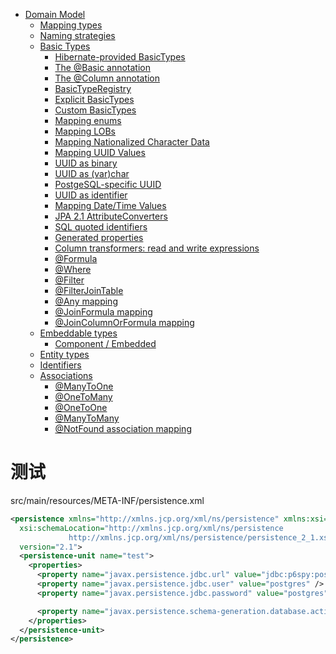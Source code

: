 - [Domain Model](/domain/README.md)
  - [Mapping types](/domain/01.md)
  - [Naming strategies](/domain/02.md)
  - [Basic Types](/domain/03/README.md)
    - [Hibernate-provided BasicTypes](/domain/03/01.md)
    - [The @Basic annotation](/domain/03/02.md)
    - [The @Column annotation](/domain/03/03.md)
    - [BasicTypeRegistry](/domain/03/04.md)
    - [Explicit BasicTypes](/domain/03/05.md)
    - [Custom BasicTypes](/domain/03/06.md)
    - [Mapping enums](/domain/03/07.md)
    - [Mapping LOBs](/domain/03/08.md)
    - [Mapping Nationalized Character Data](/domain/03/09.md)
    - [Mapping UUID Values](/domain/03/10.md)
    - [UUID as binary](/domain/03/11.md)
    - [UUID as (var)char](/domain/03/12.md)
    - [PostgeSQL-specific UUID](/domain/03/13.md)
    - [UUID as identifier](/domain/03/14.md)
    - [Mapping Date/Time Values](/domain/03/15.md)
    - [JPA 2.1 AttributeConverters](/domain/03/16.md)
    - [SQL quoted identifiers](/domain/03/17.md)
    - [Generated properties](/domain/03/18.md)
    - [Column transformers: read and write expressions](/domain/03/19.md)
    - [@Formula](/domain/03/20.md)
    - [@Where](/domain/03/21.md)
    - [@Filter](/domain/03/22.md)
    - [@FilterJoinTable](/domain/03/23.md)
    - [@Any mapping](/domain/03/24.md)
    - [@JoinFormula mapping](/domain/03/25.md)
    - [@JoinColumnOrFormula mapping](/domain/03/26.md)
  - [Embeddable types](/domain/04/README.md)
    - [Component / Embedded](/domain/04/01.md)
  - [Entity types](/domain/05.md)
  - [Identifiers](/domain/06/README.md)
  - [Associations](/domain/07/README.md)
    - [@ManyToOne](/domain/07/01.md)
    - [@OneToMany](/domain/07/02.md)
    - [@OneToOne](/domain/07/03.md)
    - [@ManyToMany](/domain/07/04.md)
    - [@NotFound association mapping](/domain/07/05.md)


# 测试
src/main/resources/META-INF/persistence.xml
```xml
<persistence xmlns="http://xmlns.jcp.org/xml/ns/persistence" xmlns:xsi="http://www.w3.org/2001/XMLSchema-instance"
  xsi:schemaLocation="http://xmlns.jcp.org/xml/ns/persistence
             http://xmlns.jcp.org/xml/ns/persistence/persistence_2_1.xsd"
  version="2.1">
  <persistence-unit name="test">
    <properties>
      <property name="javax.persistence.jdbc.url" value="jdbc:p6spy:postgresql://localhost:5432/test" />
      <property name="javax.persistence.jdbc.user" value="postgres" />
      <property name="javax.persistence.jdbc.password" value="postgres" />

      <property name="javax.persistence.schema-generation.database.action" value="drop-and-create" />
    </properties>
  </persistence-unit>
</persistence>
```

